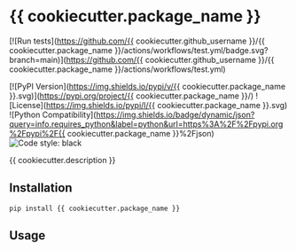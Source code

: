 # {{ cookiecutter.package_name }}

[![Run tests](https://github.com/{{ cookiecutter.github_username }}/{{ cookiecutter.package_name }}/actions/workflows/test.yml/badge.svg?branch=main)](https://github.com/{{ cookiecutter.github_username }}/{{ cookiecutter.package_name }}/actions/workflows/test.yml)
<!-- TODO: codecov badge -->
[![PyPI Version](https://img.shields.io/pypi/v/{{ cookiecutter.package_name }}.svg)](https://pypi.org/project/{{ cookiecutter.package_name }}/)
![License](https://img.shields.io/pypi/l/{{ cookiecutter.package_name }}.svg)
![Python Compatibility](https://img.shields.io/badge/dynamic/json?query=info.requires_python&label=python&url=https%3A%2F%2Fpypi.org%2Fpypi%2F{{ cookiecutter.package_name }}%2Fjson)
![Code style: black](https://img.shields.io/badge/code%20style-black-000000.svg)

{{ cookiecutter.description }}

## Installation

```
pip install {{ cookiecutter.package_name }}
```

## Usage

<!-- TODO -->
